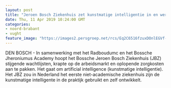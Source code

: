 ```yaml
---
layout: post
title: "Jeroen Bosch Ziekenhuis zet kunstmatige intelligentie in en werkt samen met Radboudumc en JADS"
date: Thu, 11 Apr 2019 10:24:00 GMT
categories: 
- noord-brabant 
- vught 
feature_image: "https://images2.persgroep.net/rcs/Eq2C6516fzuxDOnlEGVf-opJa-o/diocontent/139193603/_fitwidth/400/?appId=21791a8992982cd8da851550a453bd7f&quality=0.7"
---
```


DEN BOSCH - In samenwerking met het Radboudumc en het Bossche Jheroniumus Academy hoopt het Bossche Jeroen Bosch Ziekenhuis (JBZ) stijgende wachtlijsten, krapte op de arbeidsmarkt en oplopende zorgkosten aan te pakken. Het gaat om artificial intelligence (kunstmatige intelligentie). Het JBZ zou in Nederland het eerste niet-academische ziekenhuis zijn de kunstmatige intelligente in de praktijk gebruikt en zelf ontwikkelt.
